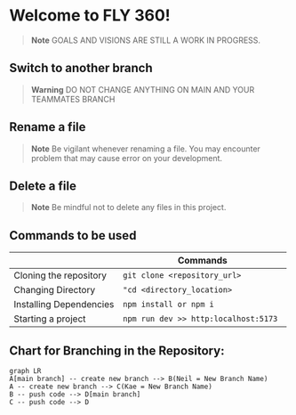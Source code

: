# Welcome to FLY 360!

> **Note**
> GOALS AND VISIONS ARE STILL A WORK IN PROGRESS.



## Switch to another branch


> **Warning**
> DO NOT CHANGE ANYTHING ON MAIN AND YOUR TEAMMATES BRANCH


## Rename a file

> **Note**
> Be vigilant whenever renaming a file. You may encounter problem that may cause error on your development. 

## Delete a file

> **Note**
> Be mindful not to delete any files in this project.



## Commands to be used


|                |Commands                          |                 
|----------------|-------------------------------|
|Cloning the repository|`git clone <repository_url>`            |
|Changing Directory          |`"cd <directory_location>`            |
|Installing Dependencies       |`npm install or npm i`|
|Starting a project     |`npm run dev >> http:localhost:5173 `|




## Chart for Branching in the Repository:

```mermaid
graph LR
A[main branch] -- create new branch --> B(Neil = New Branch Name)
A -- create new branch --> C(Kae = New Branch Name)
B -- push code --> D[main branch]
C -- push code --> D
```